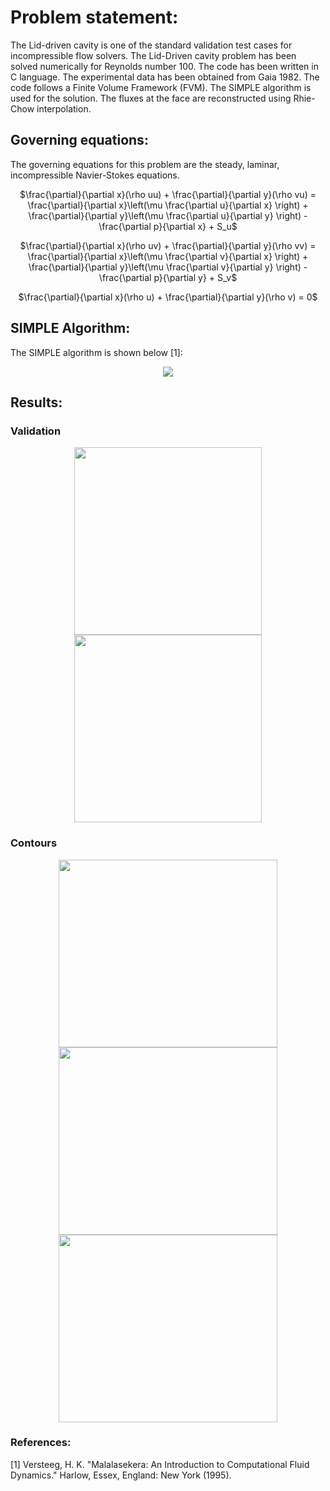 # Problem statement:
The Lid-driven cavity is one of the standard validation test cases for incompressible flow solvers. The Lid-Driven cavity problem has been solved numerically for Reynolds number 100. The code has been written in C language. The experimental data has been obtained from Gaia 1982. The code follows a Finite Volume Framework (FVM). The SIMPLE algorithm is used for the solution. The fluxes at the face are reconstructed using Rhie-Chow interpolation. 

## Governing equations:
The governing equations for this problem are the steady, laminar, incompressible Navier-Stokes equations. 

<p align = "center">
$\frac{\partial}{\partial x}(\rho uu) + \frac{\partial}{\partial y}(\rho vu) = \frac{\partial}{\partial x}\left(\mu \frac{\partial u}{\partial x} \right) + \frac{\partial}{\partial y}\left(\mu \frac{\partial u}{\partial y} \right) - \frac{\partial p}{\partial x} + S_u$
</p>

<p align = "center">
$\frac{\partial}{\partial x}(\rho uv) + \frac{\partial}{\partial y}(\rho vv) = \frac{\partial}{\partial x}\left(\mu \frac{\partial v}{\partial x} \right) + \frac{\partial}{\partial y}\left(\mu \frac{\partial v}{\partial y} \right) - \frac{\partial p}{\partial y} + S_v$
</p>

<p align = "center">
$\frac{\partial}{\partial x}(\rho u) + \frac{\partial}{\partial y}(\rho v) = 0$
</p>

## SIMPLE Algorithm:
The SIMPLE algorithm is shown below [1]:
<div align = "center">
<img src = "https://github.com/bvrsr3/Computational-Fluid-Dynamics/assets/137035712/4a21c035-a651-4d23-9c33-b5aa7feb6aaa">
</div>

## Results:
### Validation
<div align = "center">
<img src = "https://github.com/bvrsr3/Computational-Fluid-Dynamics/assets/137035712/ba20fc54-4f89-4b5d-a0ee-a0a805ccc468" height = "300" width = "300">    <img src = "https://github.com/bvrsr3/Computational-Fluid-Dynamics/assets/137035712/67bc0f97-e486-4b24-a4a2-261ddcb1c676" height = "300" width = "300">
</div>

### Contours
<div align = "center">
<img src = "https://github.com/bvrsr3/Computational-Fluid-Dynamics/assets/137035712/a4fab3c0-c163-45c7-b0b4-67595a1c960c" height = "300" width = "350">  <img src = "https://github.com/bvrsr3/Computational-Fluid-Dynamics/assets/137035712/b9cc586b-c7a0-4b69-8766-e6545fbcbb8b" height = "300" width = "350">  <img src = "https://github.com/bvrsr3/Computational-Fluid-Dynamics/assets/137035712/3a58092e-750d-4a9a-a941-cbeb07ca32e4" height = "300" width = "350">
</div>



### References:
[1] Versteeg, H. K. "Malalasekera: An Introduction to Computational Fluid Dynamics." Harlow, Essex, England: New York (1995).
